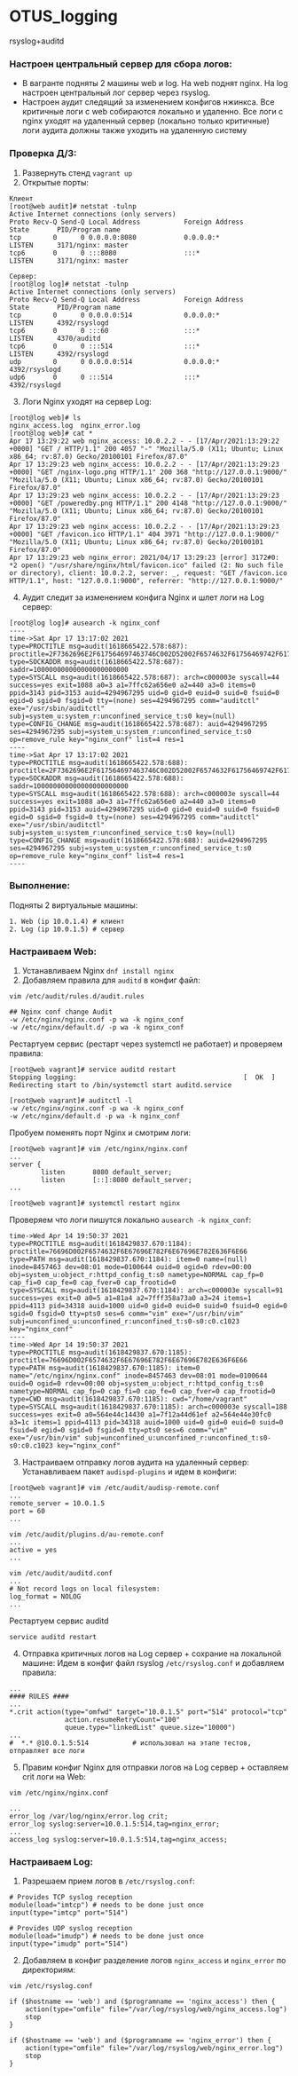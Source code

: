 # OTUS_logging
rsyslog+auditd

### Настроен центральный сервер для сбора логов:
 - В вагранте подняты 2 машины web и log. На web поднят nginx. На log настроен центральный лог сервер через rsyslog.  
 - Настроен аудит следящий за изменением конфигов нжинкса. Все критичные логи с web собираются локально и удаленно. Все логи с nginx уходят на удаленный сервер (локально только критичные) логи аудита должны также уходить на удаленную систему


### Проверка Д/З:
1. Развернуть стенд `vagrant up`
2. Открытые порты: 
```
Клиент
[root@web audit]# netstat -tulnp
Active Internet connections (only servers)
Proto Recv-Q Send-Q Local Address           Foreign Address         State       PID/Program name         
tcp        0      0 0.0.0.0:8080            0.0.0.0:*               LISTEN      3171/nginx: master  
tcp6       0      0 :::8080                 :::*                    LISTEN      3171/nginx: master  
 
Сервер: 
[root@log log]# netstat -tulnp
Active Internet connections (only servers)
Proto Recv-Q Send-Q Local Address           Foreign Address         State       PID/Program name    
tcp        0      0 0.0.0.0:514             0.0.0.0:*               LISTEN      4392/rsyslogd               
tcp6       0      0 :::60                   :::*                    LISTEN      4370/auditd         
tcp6       0      0 :::514                  :::*                    LISTEN      4392/rsyslogd       
udp        0      0 0.0.0.0:514             0.0.0.0:*                           4392/rsyslogd       
udp6       0      0 :::514                  :::*                                4392/rsyslogd       
```

3. Логи Nginx уходят на сервер Log: 
```
[root@log web]# ls
nginx_access.log  nginx_error.log
[root@log web]# cat *
Apr 17 13:29:22 web nginx_access: 10.0.2.2 - - [17/Apr/2021:13:29:22 +0000] "GET / HTTP/1.1" 200 4057 "-" "Mozilla/5.0 (X11; Ubuntu; Linux x86_64; rv:87.0) Gecko/20100101 Firefox/87.0"
Apr 17 13:29:23 web nginx_access: 10.0.2.2 - - [17/Apr/2021:13:29:23 +0000] "GET /nginx-logo.png HTTP/1.1" 200 368 "http://127.0.0.1:9000/" "Mozilla/5.0 (X11; Ubuntu; Linux x86_64; rv:87.0) Gecko/20100101 Firefox/87.0"
Apr 17 13:29:23 web nginx_access: 10.0.2.2 - - [17/Apr/2021:13:29:23 +0000] "GET /poweredby.png HTTP/1.1" 200 4148 "http://127.0.0.1:9000/" "Mozilla/5.0 (X11; Ubuntu; Linux x86_64; rv:87.0) Gecko/20100101 Firefox/87.0"
Apr 17 13:29:23 web nginx_access: 10.0.2.2 - - [17/Apr/2021:13:29:23 +0000] "GET /favicon.ico HTTP/1.1" 404 3971 "http://127.0.0.1:9000/" "Mozilla/5.0 (X11; Ubuntu; Linux x86_64; rv:87.0) Gecko/20100101 Firefox/87.0"
Apr 17 13:29:23 web nginx_error: 2021/04/17 13:29:23 [error] 3172#0: *2 open() "/usr/share/nginx/html/favicon.ico" failed (2: No such file or directory), client: 10.0.2.2, server: _, request: "GET /favicon.ico HTTP/1.1", host: "127.0.0.1:9000", referrer: "http://127.0.0.1:9000/"
```

4. Аудит следит за изменением конфига Nginx и шлет логи на Log сервер:
```
[root@log log]# ausearch -k nginx_conf
----
time->Sat Apr 17 13:17:02 2021
type=PROCTITLE msg=audit(1618665422.578:687): proctitle=2F7362696E2F617564697463746C002D52002F6574632F61756469742F61756469742E72756C6573
type=SOCKADDR msg=audit(1618665422.578:687): saddr=100000000000000000000000
type=SYSCALL msg=audit(1618665422.578:687): arch=c000003e syscall=44 success=yes exit=1088 a0=3 a1=7ffc62a656e0 a2=440 a3=0 items=0 ppid=3143 pid=3153 auid=4294967295 uid=0 gid=0 euid=0 suid=0 fsuid=0 egid=0 sgid=0 fsgid=0 tty=(none) ses=4294967295 comm="auditctl" exe="/usr/sbin/auditctl" subj=system_u:system_r:unconfined_service_t:s0 key=(null)
type=CONFIG_CHANGE msg=audit(1618665422.578:687): auid=4294967295 ses=4294967295 subj=system_u:system_r:unconfined_service_t:s0 op=remove_rule key="nginx_conf" list=4 res=1
----
time->Sat Apr 17 13:17:02 2021
type=PROCTITLE msg=audit(1618665422.578:688): proctitle=2F7362696E2F617564697463746C002D52002F6574632F61756469742F61756469742E72756C6573
type=SOCKADDR msg=audit(1618665422.578:688): saddr=100000000000000000000000
type=SYSCALL msg=audit(1618665422.578:688): arch=c000003e syscall=44 success=yes exit=1088 a0=3 a1=7ffc62a656e0 a2=440 a3=0 items=0 ppid=3143 pid=3153 auid=4294967295 uid=0 gid=0 euid=0 suid=0 fsuid=0 egid=0 sgid=0 fsgid=0 tty=(none) ses=4294967295 comm="auditctl" exe="/usr/sbin/auditctl" subj=system_u:system_r:unconfined_service_t:s0 key=(null)
type=CONFIG_CHANGE msg=audit(1618665422.578:688): auid=4294967295 ses=4294967295 subj=system_u:system_r:unconfined_service_t:s0 op=remove_rule key="nginx_conf" list=4 res=1
----

```

### Выполнение:
Подняты 2 виртуальные машины:
```
1. Web (ip 10.0.1.4) # клиент
2. Log (ip 10.0.1.5) # сервер 
```

### Настраиваем Web: 
1. Устанавливаем Nginx `dnf install nginx`
2. Добавляем правила для `auditd` в конфиг файл:
```
vim /etc/audit/rules.d/audit.rules

## Nginx conf change Audit
-w /etc/nginx/nginx.conf -p wa -k nginx_conf
-w /etc/nginx/default.d/ -p wa -k nginx_conf
```
Рестартуем сервис (рестарт через systemctl не работает) и проверяем правила: 
```
[root@web vagrant]# service auditd restart
Stopping logging:                                          [  OK  ]
Redirecting start to /bin/systemctl start auditd.service

[root@web vagrant]# auditctl -l
-w /etc/nginx/nginx.conf -p wa -k nginx_conf
-w /etc/nginx/default.d -p wa -k nginx_conf
```
Пробуем поменять порт Nginx и смотрим логи: 
```
[root@web vagrant]# vim /etc/nginx/nginx.conf
...
server {
        listen       8080 default_server;
        listen       [::]:8080 default_server;
...

[root@web vagrant]# systemctl restart nginx
```

Проверяем что логи пишутся локально `ausearch -k nginx_conf`: 
```
time->Wed Apr 14 19:50:37 2021
type=PROCTITLE msg=audit(1618429837.670:1184): proctitle=76696D002F6574632F6E67696E782F6E67696E782E636F6E66
type=PATH msg=audit(1618429837.670:1184): item=0 name=(null) inode=8457463 dev=08:01 mode=0100644 ouid=0 ogid=0 rdev=00:00 obj=system_u:object_r:httpd_config_t:s0 nametype=NORMAL cap_fp=0 cap_fi=0 cap_fe=0 cap_fver=0 cap_frootid=0
type=SYSCALL msg=audit(1618429837.670:1184): arch=c000003e syscall=91 success=yes exit=0 a0=5 a1=81a4 a2=7fff358a73a0 a3=24 items=1 ppid=4113 pid=34318 auid=1000 uid=0 gid=0 euid=0 suid=0 fsuid=0 egid=0 sgid=0 fsgid=0 tty=pts0 ses=6 comm="vim" exe="/usr/bin/vim" subj=unconfined_u:unconfined_r:unconfined_t:s0-s0:c0.c1023 key="nginx_conf"
----
time->Wed Apr 14 19:50:37 2021
type=PROCTITLE msg=audit(1618429837.670:1185): proctitle=76696D002F6574632F6E67696E782F6E67696E782E636F6E66
type=PATH msg=audit(1618429837.670:1185): item=0 name="/etc/nginx/nginx.conf" inode=8457463 dev=08:01 mode=0100644 ouid=0 ogid=0 rdev=00:00 obj=system_u:object_r:httpd_config_t:s0 nametype=NORMAL cap_fp=0 cap_fi=0 cap_fe=0 cap_fver=0 cap_frootid=0
type=CWD msg=audit(1618429837.670:1185): cwd="/home/vagrant"
type=SYSCALL msg=audit(1618429837.670:1185): arch=c000003e syscall=188 success=yes exit=0 a0=564e44c14430 a1=7f12a44d61ef a2=564e44e30fc0 a3=1c items=1 ppid=4113 pid=34318 auid=1000 uid=0 gid=0 euid=0 suid=0 fsuid=0 egid=0 sgid=0 fsgid=0 tty=pts0 ses=6 comm="vim" exe="/usr/bin/vim" subj=unconfined_u:unconfined_r:unconfined_t:s0-s0:c0.c1023 key="nginx_conf"
```

3. Настраиваем отправку логов аудита на удаленный сервер: 
Устанавливаем пакет `audispd-plugins` и идем в конфиги: 
```
[root@web vagrant]# vim /etc/audit/audisp-remote.conf
...
remote_server = 10.0.1.5
port = 60
...

vim /etc/audit/plugins.d/au-remote.conf 
...
active = yes
...

vim /etc/audit/auditd.conf
...
# Not record logs on local filesystem:
log_format = NOLOG
...
```

Рестартуем сервис auditd 
```
service auditd restart
```
4. Отправка критичных логов на Log сервер + сохрание на локальной машине:
Идем в конфиг файл rsyslog `/etc/rsyslog.conf` и добавляем правила:
```
...
#### RULES ####
...
*.crit action(type="omfwd" target="10.0.1.5" port="514" protocol="tcp"
              action.resumeRetryCount="100"
              queue.type="linkedList" queue.size="10000")
...
#  *.* @10.0.1.5:514           # использовал на этапе тестов, отправляет все логи 
```

5. Правим конфиг Nginx для отправки логов на Log сервер + оставляем crit логи на Web: 
```
vim /etc/nginx/nginx.conf

...
error_log /var/log/nginx/error.log crit;
error_log syslog:server=10.0.1.5:514,tag=nginx_error;
...
access_log syslog:server=10.0.1.5:514,tag=nginx_access;

```



### Настраиваем Log:

1. Разрешаем прием логов в `/etc/rsyslog.conf`:
```
# Provides TCP syslog reception
module(load="imtcp") # needs to be done just once
input(type="imtcp" port="514")

# Provides UDP syslog reception
module(load="imudp") # needs to be done just once
input(type="imudp" port="514")
```

2. Добавляем в конфиг разделение логов `nginx_access` и `nginx_error` по директориям: 
```
vim /etc/rsyslog.conf

if ($hostname == 'web') and ($programname == 'nginx_access') then {
    action(type="omfile" file="/var/log/rsyslog/web/nginx_access.log")
    stop
}

if ($hostname == 'web') and ($programname == 'nginx_error') then {
    action(type="omfile" file="/var/log/rsyslog/web/nginx_error.log")
    stop
}
```

